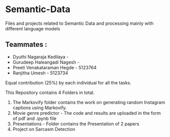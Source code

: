 # Semantic-Data
Files and projects related to Semantic Data and processing mainly with different language models

## Teammates :
  - Dyuthi Nagaraja Kedilaya - 
  - Gurudeep Haleangadi Nagesh - 
  - Preeti Venakataraman Hegde - 5123764
  - Ranjitha Umesh - 5123734

Equal contribution (25%) by each individual for all the tasks.

This Repository contains 4 Folders in total.
1. The Markovify folder contains the work on generating random Instagram captions using Markovify.
2. Movie genre predictor - The code and results are uploaded in the form of pdf and .ipynb file
3. Presentations - Folder contains the Presentation of 2 papers 
4. Project on Sarcasm Detection
